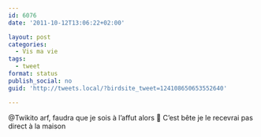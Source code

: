 ```yaml
---
id: 6076
date: '2011-10-12T13:06:22+02:00'

layout: post
categories:
  - Vis ma vie
tags:
  - tweet
format: status
publish_social: no
guid: 'http://tweets.local/?birdsite_tweet=124108650653552640'

---
```


@Twikito arf, faudra que je sois à l’affut alors 🙁 C’est bête je le recevrai pas direct à la maison
